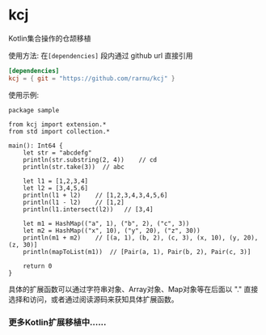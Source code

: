 # kcj

Kotlin集合操作的仓颉移植

使用方法: 在```[dependencies]``` 段内通过 github url 直接引用

```toml
[dependencies]
kcj = { git = "https://github.com/rarnu/kcj" }

```

使用示例:

```cangjie
package sample

from kcj import extension.*
from std import collection.*

main(): Int64 {
    let str = "abcdefg"
    println(str.substring(2, 4))    // cd
    println(str.take(3))  // abc

    let l1 = [1,2,3,4]
    let l2 = [3,4,5,6]
    println(l1 + l2)    // [1,2,3,4,3,4,5,6]
    println(l1 - l2)    // [1,2]
    println(l1.intersect(l2))   // [3,4]

    let m1 = HashMap(("a", 1), ("b", 2), ("c", 3))
    let m2 = HashMap(("x", 10), ("y", 20), ("z", 30))
    println(m1 + m2)    // [(a, 1), (b, 2), (c, 3), (x, 10), (y, 20), (z, 30)]
    println(mapToList(m1))  // [Pair(a, 1), Pair(b, 2), Pair(c, 3)]

    return 0
}
```

具体的扩展函数可以通过字符串对象、Array对象、Map对象等在后面以 "." 直接选择和访问，或者通过阅读源码来获知具体扩展函数。

### 更多Kotlin扩展移植中......